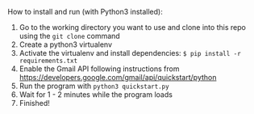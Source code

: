 How to install and run (with Python3 installed): <br>
1. Go to the working directory you want to use and clone into this repo using the `git clone` command <br>
2. Create a python3 virtualenv <br>
3. Activate the virtualenv and install dependencies: `$ pip install -r requirements.txt`<br>
4. Enable the Gmail API following instructions from https://developers.google.com/gmail/api/quickstart/python <br>
4. Run the program with `python3 quickstart.py` <br>
5. Wait for 1 - 2 minutes while the program loads <br>
6. Finished!
